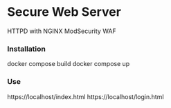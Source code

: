 # Secure Web Server
HTTPD with NGINX ModSecurity WAF

### Installation
docker compose build
docker compose up

### Use
https://localhost/index.html
https://localhost/login.html